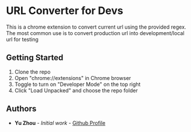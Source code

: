 # URL Converter for Devs

This is a chrome extension to convert current url using the provided regex. The most common use is to convert production url into development/local url for testing

## Getting Started

1. Clone the repo
2. Open "chrome://extensions" in Chrome browser
3. Toggle to turn on "Developer Mode" on the top right
4. Click "Load Unpacked" and choose the repo folder

## Authors

* **Yu Zhou** - *Initial work* - [Github Profile](https://github.com/insomniachou)
